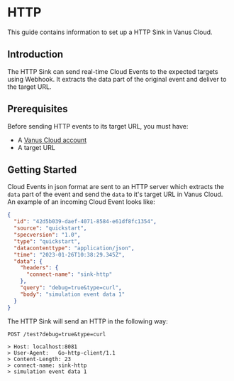 # HTTP

This guide contains information to set up a HTTP Sink in Vanus Cloud.

## Introduction

The HTTP Sink can send real-time Cloud Events to the expected targets using Webhook. It extracts the data part of the original event and deliver to the target URL.

## Prerequisites

Before sending HTTP events to its target URL, you must have:

- A [Vanus Cloud account](https://cloud.vanus.ai)
- A target URL

## Getting Started

Cloud Events in json format are sent to an HTTP server which extracts the `data` part of the event and send the `data` to it's target URL in Vanus Cloud. An example of an incoming Cloud Event looks like:

```json
{
  "id": "42d5b039-daef-4071-8584-e61df8fc1354",
  "source": "quickstart",
  "specversion": "1.0",
  "type": "quickstart",
  "datacontenttype": "application/json",
  "time": "2023-01-26T10:38:29.345Z",
  "data": {
    "headers": {
      "connect-name": "sink-http"
    },
    "query": "debug=true&type=curl",
    "body": "simulation event data 1"
  }
}
```

The HTTP Sink will send an HTTP in the following way:

```
POST /test?debug=true&type=curl

> Host: localhost:8081
> User-Agent:   Go-http-client/1.1
> Content-Length: 23
> connect-name: sink-http
> simulation event data 1

```
